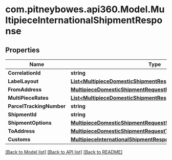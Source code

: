 # com.pitneybowes.api360.Model.MultipieceInternationalShipmentResponse

## Properties

Name | Type | Description | Notes
------------ | ------------- | ------------- | -------------
**CorrelationId** | **string** | description | [optional] 
**LabelLayout** | [**List&lt;MultipieceDomesticShipmentResponseLabelLayoutInner&gt;**](MultipieceDomesticShipmentResponseLabelLayoutInner.md) | description | [optional] 
**FromAddress** | [**MultipieceDomesticShipmentRequestFromAddress**](MultipieceDomesticShipmentRequestFromAddress.md) |  | [optional] 
**MultiPieceRates** | [**List&lt;MultipieceDomesticShipmentResponseMultiPieceRatesInner&gt;**](MultipieceDomesticShipmentResponseMultiPieceRatesInner.md) | description | [optional] 
**ParcelTrackingNumber** | **string** | description | [optional] 
**ShipmentId** | **string** | description | [optional] 
**ShipmentOptions** | [**MultipieceDomesticShipmentRequestShipmentOptions**](MultipieceDomesticShipmentRequestShipmentOptions.md) |  | [optional] 
**ToAddress** | [**MultipieceDomesticShipmentRequestToAddress**](MultipieceDomesticShipmentRequestToAddress.md) |  | [optional] 
**Customs** | [**MultipieceInternationalShipmentResponseCustoms**](MultipieceInternationalShipmentResponseCustoms.md) |  | [optional] 

[[Back to Model list]](../README.md#documentation-for-models) [[Back to API list]](../README.md#documentation-for-api-endpoints) [[Back to README]](../README.md)

